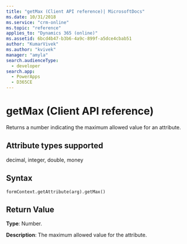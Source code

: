 ```yaml
---
title: "getMax (Client API reference)| MicrosoftDocs"
ms.date: 10/31/2018
ms.service: "crm-online"
ms.topic: "reference"
applies_to: "Dynamics 365 (online)"
ms.assetid: 6bcd4b47-b3b6-4a9c-899f-a5dce4cbab51
author: "KumarVivek"
ms.author: "kvivek"
manager: "amyla"
search.audienceType: 
  - developer
search.app: 
  - PowerApps
  - D365CE
---
```

# getMax (Client API reference)



Returns a number indicating the maximum allowed value for an attribute. 

## Attribute types supported

decimal, integer, double, money

## Syntax

`formContext.getAttribute(arg).getMax()`

## Return Value

**Type**: Number. 

**Description**: The maximum allowed value for the attribute.

